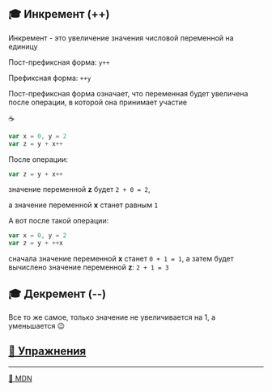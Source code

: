 ## 🎓 Инкремент (++)

Инкремент - это увеличение значения числовой переменной на единицу

Пост-префиксная форма:   ```y++```

Префиксная форма:        ```++y```

Пост-префиксная форма означает, что переменная будет увеличена после операции, в которой она принимает участие

:coffee:

```javascript
var x = 0, y = 2
var z = y + x++
```

После операции:

```javascript
var z = y + x++
```
значение переменной **z** будет ```2 + 0 = 2```, 

а значение переменной **x** станет равным ```1```

А вот после такой операции:

```javascript
var x = 0, y = 2
var z = y + ++x
```
сначала значение переменной **x** станет ```0 + 1 = 1```, 
а затем будет вычислено значение переменной **z**:  ```2 + 1 = 3``` 

## 🎓 Декремент (--)

Все то же самое, только значение не увеличивается на 1,
а уменьшается 😉

## [💼 Упражнения](https://docs.google.com/forms/d/e/1FAIpQLSdsKuS6kG1r5O3H62G_m32NK8a88jmFmJ5e4N2uAiDLAb31xQ/viewform)
***
[🔗 MDN](https://developer.mozilla.org/ru/docs/Web/JavaScript/Reference/Operators/Arithmetic_Operators)